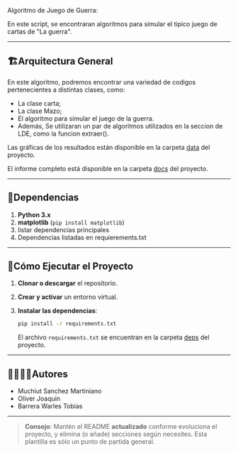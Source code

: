 Algoritmo de Juego de Guerra:


En este script, se encontraran algoritmos para simular el tipico juego de cartas de "La guerra".

---
## 🏗Arquitectura General

En este algoritmo, podremos encontrar una variedad de codigos pertenecientes a distintas clases, como:
- La clase carta;
- La clase Mazo;
- El algoritmo para simular el juego de la guerra.
- Además, Se utilizaran un par de algoritmos utilizados en la seccion de LDE, como la funcion extraer(). 

Las gráficas de los resultados están disponible en la carpeta [data](./data) del proyecto.

El informe completo está disponible en la carpeta [docs](./docs) del proyecto.

---
## 📑Dependencias

1. **Python 3.x**
2. **matplotlib** (`pip install matplotlib`)
3. listar dependencias principales
4. Dependencias listadas en requierements.txt

---
## 🚀Cómo Ejecutar el Proyecto
1. **Clonar o descargar** el repositorio.

2. **Crear y activar** un entorno virtual.

3. **Instalar las dependencias**:
   ```bash
   pip install -r requirements.txt
   ```
   El archivo `requirements.txt` se encuentran en la carpeta [deps](./deps) del proyecto.

---
## 🙎‍♀️🙎‍♂️Autores

- Muchiut Sanchez Martiniano
- Oliver Joaquin
- Barrera Warles Tobias

---

> **Consejo**: Mantén el README **actualizado** conforme evoluciona el proyecto, y elimina (o añade) secciones según necesites. Esta plantilla es sólo un punto de partida general.
